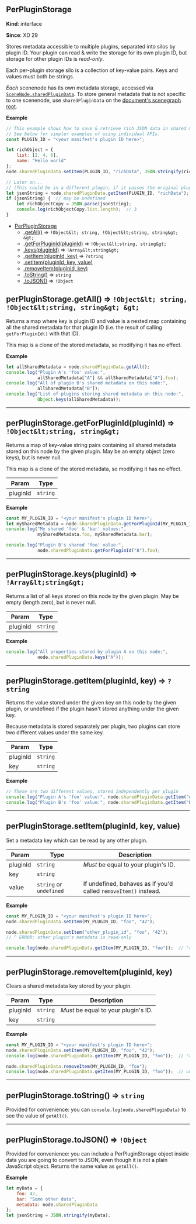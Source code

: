 <a name="PerPluginStorage"></a>

## PerPluginStorage
**Kind**: interface

**Since**: XD 29

Stores metadata accessible to multiple plugins, separated into silos by plugin ID. Your plugin can read & write the storage for its own plugin ID, but storage for other plugin IDs is *read-only*.

Each per-plugin storage silo is a collection of key-value pairs. Keys and values must both be strings.

*Each* scenenode has its own metadata storage, accessed via [`SceneNode.sharedPluginData`](/reference/scenegraph/#SceneNode-sharedPluginData). To store general metadata that is not specific to one scenenode, use `sharedPluginData` on the [document's scenegraph root](/reference/scenegraph/#module_scenegraph-root).

**Example**
```js
// This example shows how to save & retrieve rich JSON data in shared metadata storage.
// See below for simpler examples of using individual APIs.
const PLUGIN_ID = "<your manifest's plugin ID here>";

let richObject = {
    list: [2, 4, 6],
    name: "Hello world"
};
node.sharedPluginData.setItem(PLUGIN_ID, "richData", JSON.stringify(richObject));

// Later on...
// (This could be in a different plugin, if it passes the original plugin's ID here)
let jsonString = node.sharedPluginData.getItem(PLUGIN_ID, "richData");
if (jsonString) {  // may be undefined
    let richObjectCopy = JSON.parse(jsonString);
    console.log(richObjectCopy.list.length);  // 3
}
```

* [PerPluginStorage](#PerPluginStorage)
    * [.getAll()](#getAll) ⇒ `!Object&lt; string, !Object&lt;string, string&gt; &gt;`
    * [.getForPluginId(pluginId)](#getForPluginId) ⇒ `!Object&lt;string, string&gt;`
    * [.keys(pluginId)](#keys) ⇒ `!Array&lt;string&gt;`
    * [.getItem(pluginId, key)](#getItem) ⇒ `?string`
    * [.setItem(pluginId, key, value)](#setItem)
    * [.removeItem(pluginId, key)](#removeItem)
    * [.toString()](#toString) ⇒ `string`
    * [.toJSON()](#toJSON) ⇒ `!Object`


<a name="getAll"></a>
## perPluginStorage.getAll() ⇒ `!Object&lt; string, !Object&lt;string, string&gt; &gt;`

Returns a map where key is plugin ID and value is a nested map containing all the shared metadata for that plugin ID (i.e. the result of calling `getForPluginId()` with that ID).

This map is a clone of the stored metadata, so modifying it has no effect.

**Example**
```js
let allSharedMetadata = node.sharedPluginData.getAll();
console.log("Plugin A's 'foo' value:",
            allSharedMetadata["A"] && allSharedMetadata["A"].foo);
console.log("All of plugin B's shared metadata on this node:",
            allSharedMetadata["B"]);
console.log("List of plugins storing shared metadata on this node:",
            Object.keys(allSharedMetadata));
```


* * *

<a name="getForPluginId"></a>
## perPluginStorage.getForPluginId(pluginId) ⇒ `!Object&lt;string, string&gt;`

Returns a map of key-value string pairs containing all shared metadata stored on this node by the given plugin. May be an empty object (zero keys), but is never null.

This map is a clone of the stored metadata, so modifying it has no effect.

| Param | Type |
| ----- | ---- |
| pluginId | `string` |

**Example**
```js
const MY_PLUGIN_ID = "<your manifest's plugin ID here>";
let mySharedMetadata = node.sharedPluginData.getForPluginId(MY_PLUGIN_ID);
console.log("My shared 'foo' & 'bar' values:",
            mySharedMetadata.foo, mySharedMetadata.bar);

console.log("Plugin B's shared 'foo' value:",
            node.sharedPluginData.getForPluginId("B").foo);
```


* * *

<a name="keys"></a>
## perPluginStorage.keys(pluginId) ⇒ `!Array&lt;string&gt;`

Returns a list of all keys stored on this node by the given plugin. May be empty (length zero), but is never null.

| Param | Type |
| ----- | ---- |
| pluginId | `string` |


**Example**
```js
console.log("All properties stored by plugin A on this node:",
            node.sharedPluginData.keys("A"));
```


* * *

<a name="getItem"></a>
## perPluginStorage.getItem(pluginId, key) ⇒ `?string`

Returns the value stored under the given key on this node by the given plugin, or undefined if the plugin hasn't stored anything under the given key.

Because metadata is stored separately per plugin, two plugins can store two different values under the same key.

| Param | Type |
| ----- | ---- |
| pluginId | `string` |
| key | `string` |


**Example**
```js
// These are two different values, stored independently per plugin
console.log("Plugin A's 'foo' value:", node.sharedPluginData.getItem("A", "foo"));
console.log("Plugin B's 'foo' value:", node.sharedPluginData.getItem("B", "foo"));
```


* * *

<a name="setItem"></a>
## perPluginStorage.setItem(pluginId, key, value)

Set a metadata key which can be read by any other plugin.

| Param | Type | Description |
| ----- | ---- | ----------- |
| pluginId | `string` | *Must* be equal to your plugin's ID. |
| key | `string` | |
| value | `string` or `undefined` | If undefined, behaves as if you'd called `removeItem()` instead. |


**Example**
```js
const MY_PLUGIN_ID = "<your manifest's plugin ID here>";
node.sharedPluginData.setItem(MY_PLUGIN_ID, "foo", "42");

node.sharedPluginData.setItem("other_plugin_id", "foo", "42");
// ^ ERROR: other plugin's metadata is read-only

console.log(node.sharedPluginData.getItem(MY_PLUGIN_ID, "foo"));  // "42"
```


* * *

<a name="removeItem"></a>
## perPluginStorage.removeItem(pluginId, key)

Clears a shared metadata key stored by your plugin.

| Param | Type | Description |
| ----- | ---- | ----------- |
| pluginId | `string` | *Must* be equal to your plugin's ID. |
| key | `string` | &nbsp; |


**Example**
```js
const MY_PLUGIN_ID = "<your manifest's plugin ID here>";
node.sharedPluginData.setItem(MY_PLUGIN_ID, "foo", "42");
console.log(node.sharedPluginData.getItem(MY_PLUGIN_ID, "foo"));  // "42"

node.sharedPluginData.removeItem(MY_PLUGIN_ID, "foo");
console.log(node.sharedPluginData.getItem(MY_PLUGIN_ID, "foo"));  // undefined
```


* * *

<a name="toString"></a>
## perPluginStorage.toString() ⇒ `string`

Provided for convenience: you can `console.log(node.sharedPluginData)` to see the value of `getAll()`.


* * *

<a name="toJSON"></a>
## perPluginStorage.toJSON() ⇒ `!Object`

Provided for convenience: you can include a PerPluginStorage object inside data you are going to convert to JSON, even though it is not a plain JavaScript object. Returns the same value as `getAll()`.

**Example**
```js
let myData = {
    foo: 42,
    bar: "Some other data",
    metadata: node.sharedPluginData
};
let jsonString = JSON.stringify(myData);
```
